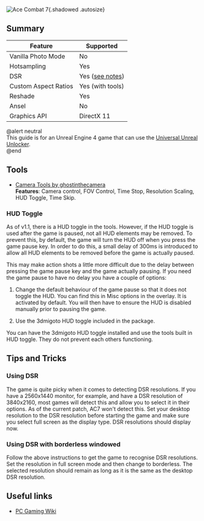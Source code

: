 ![Ace Combat 7](Images\ac7header.png "Shot by Ghostinthecamera"){.shadowed .autosize}

## Summary

Feature | Supported
--|--
Vanilla Photo Mode | No
Hotsampling | Yes
DSR | Yes ([see notes](#using-dsr))
Custom Aspect Ratios | Yes (with tools)
Reshade | Yes
Ansel | No
Graphics API | DirectX 11

@alert neutral  
This guide is for an Unreal Engine 4 game that can use the [Universal Unreal Unlocker](https://framedsc.com/GeneralGuides/universal_ue4_consoleunlocker.htm).  
@end

## Tools

* [Camera Tools by ghostinthecamera](https://github.com/ghostinthecamera/IGCS-GITC)  
**Features**: Camera control, FOV Control, Time Stop, Resolution Scaling, HUD Toggle, Time Skip.

### HUD Toggle
As of v1.1, there is a HUD toggle in the tools. However, if the HUD toggle is used after the game is paused, not all HUD elements may be removed. To prevent this, by default, the game will turn the HUD off when you press the game pause key. In order to do this, a small delay of 300ms is introduced to allow all HUD elements to be removed before the game is actually paused. 

This may make action shots a little more difficult due to the delay between pressing the game pause key and the game actually pausing. If you need the game pause to have no delay you have a couple of options:

1. Change the default behaviour of the game pause so that it does not toggle the HUD. You can find this in Misc options in the overlay. It is activated by default. You will then have to ensure the HUD is disabled manually prior to pausing the game.  

2. Use the 3dmigoto HUD toggle included in the package.

You can have the 3dmigoto HUD toggle installed and use the tools built in HUD toggle. They do not prevent each others functioning.

## Tips and Tricks

### Using DSR

The game is quite picky when it comes to detecting DSR resolutions. If you have a 2560x1440 monitor, for example, and have a DSR resolution of 3840x2160, most games will detect this and allow you to select it in their options. As of the current patch, AC7 won't detect this. Set your desktop resolution to the DSR resolution before starting the game and make sure you select full screen as the display type. DSR resolutions should display now.

### Using DSR with borderless windowed

Follow the above instructions to get the game to recognise DSR resolutions. Set the resolution in full screen mode and then change to borderless. The selected resolution should remain as long as it is the same as the desktop DSR resolution.

## Useful links

* [PC Gaming Wiki](https://acecombat.fandom.com/wiki/Ace_Combat_7:_Skies_Unknown)